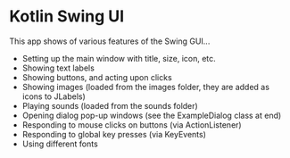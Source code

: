 # Kotlin Swing UI 

This app shows of various features of the Swing GUI...
- Setting up the main window with title, size, icon, etc.
- Showing text labels
- Showing buttons, and acting upon clicks
- Showing images (loaded from the images folder, they are added as icons to JLabels)
- Playing sounds (loaded from the sounds folder)
- Opening dialog pop-up windows (see the ExampleDialog class at end)
- Responding to mouse clicks on buttons (via ActionListener)
- Responding to global key presses (via KeyEvents)
- Using different fonts
